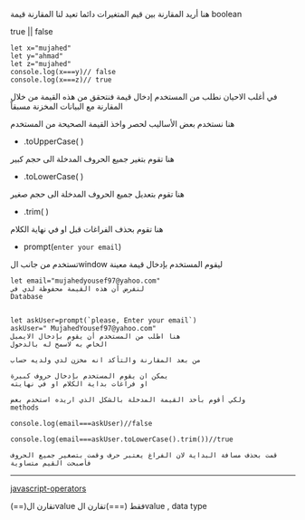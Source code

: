 
هنا أريد المقارنة بين قيم المتغيرات
دائما تعيد لنا المقارنة قيمة boolean

true || false

```
let x="mujahed"
let y="ahmad"
let z="mujahed"
console.log(x===y)// false
console.log(x===z)// true
```

في أغلب الاحيان نطلب من المستخدم إدخال قيمة
فنتحقق من هذه القيمة من خلال المقارنة مع البيانات المخزنة مسبقاً

هنا نستخدم بعض الأساليب لحصر واخذ القيمة الصحيحة من المستخدم

* .toUpperCase( )

هنا تقوم بتغير جميع الحروف المدخلة الى حجم كبير

* .toLowerCase( )

 هنا تقوم بتعديل جميع الحروف المدخلة الى حجم صغير

* .trim( )

 هنا تقوم بحذف الفراغات قبل او في نهاية الكلام  

* prompt(`enter your email`) 

تستخدم من جانب الwindow
ليقوم المستخدم بإدخال قيمة معينة 

```
let email="mujahedyousef97@yahoo.com"
لنفرض أن هذه القيمة محفوظة لدي في 
Database


let askUser=prompt(`please, Enter your email`)
askUser=" MujahedYousef97@yahoo.com"
هنا اطلب من المستخدم أن يقوم بإدخال الايميل 
الخاص به لاسمح له بالدخول 

من بعد المقارنة والتأكد انه مخزن لدي ولديه حساب 

يمكن ان يقوم المستخدم بإدخال حروف كبيرة 
او فراغات بداية الكلام او في نهايته 

ولكي أقوم بأخد القيمة المدخلة بالشكل الذي اريده استخدم بعض 
methods

console.log(email===askUser)//false

console.log(email===askUser.toLowerCase().trim())//true

قمت بحذف مسافة البداية لان الفراغ يعتبر حرف وقمت بتصغير جميع الحروف 
فأصبحت القيم متساوية 
```
----

[javascript-operators](https://www.tutorialsteacher.com/javascript/javascript-operators)

(==)تقارن الvalue فقط 
(===)تقارن الvalue , data type 